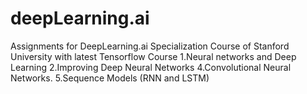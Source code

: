 # deepLearning.ai
Assignments for DeepLearning.ai Specialization Course of Stanford University
with latest Tensorflow Course
1.Neural networks and Deep Learning
2.Improving Deep Neural Networks
4.Convolutional Neural Networks.
5.Sequence Models (RNN and LSTM)
